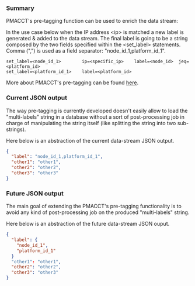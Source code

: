 ### Summary

PMACCT's pre-tagging function can be used to enrich the data stream:

In the use case below when the IP address \<ip\> is matched a new label is generated & added to the data stream. 
The final label is going to be a string composed by the two fields specified within the \<set\_label\> statements. 
Comma (",") is used as a field separator: "node\_id\_1,platform\_id\_1".

```text
set_label=<node_id_1>        ip=<specific_ip>    label=<node_id>  jeq=<platform_id>
set_label=<platform_id_1>    label=<platform_id>
```

More about PMACCT's pre-tagging can be found [here](https://github.com/scuzzilla/pmacct/blob/master/CONFIG-KEYS).


### Current JSON output

The way pre-tagging is currently developed doesn't easily allow to load the "multi-labels" string in a 
database without a sort of post-processing job in charge of manipulating the string itself (like splitting the string
into two sub-strings).

Here below is an abstraction of the current data-stream JSON output.

```JSON
{
  "label": "node_id_1,platform_id_1",
  "other1": "other1",
  "other2": "other2",
  "other3": "other3"
}
```

### Future JSON output

The main goal of extending the PMACCT's pre-tagging functionality is to avoid any kind of post-processing job on the 
produced "multi-labels" string.

Here below is an abstraction of the future data-stream JSON ouput.

```JSON
{
  "label": {
    "node_id_1",
    "platform_id_1"
  }
  "other1": "other1",
  "other2": "other2",
  "other3": "other3"
}
```

